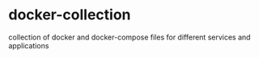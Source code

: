 # docker-collection
collection of docker and docker-compose files for different services and applications

